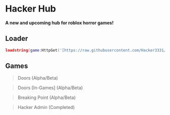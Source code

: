 # Hacker Hub
**A new and upcoming hub for roblox horror games!**
## Loader
```lua
loadstring(game:HttpGet('[https://raw.githubusercontent.com/Hacker3331/HackerHub-Games/main/Loader.lua]', true))()
```
## Games
> Doors (Alpha/Beta)

> Doors [In-Games] (Alpha/Beta)

> Breaking Point (Alpha/Beta)

> Hacker Admin (Completed)

